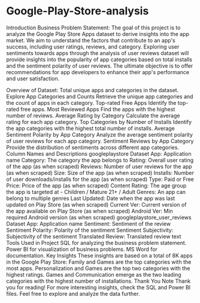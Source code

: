 # Google-Play-Store-analysis
Introduction
Business Problem Statement:
The goal of this project is to analyze the Google Play Store Apps dataset to derive insights into the app market. We aim to understand the factors that contribute to an app's success, including user ratings, reviews, and category. Exploring user sentiments towards apps through the analysis of user reviews dataset will provide insights into the popularity of app categories based on total installs and the sentiment polarity of user reviews. The ultimate objective is to offer recommendations for app developers to enhance their app's performance and user satisfaction.

Overview of Dataset:
Total unique apps and categories in the dataset.
Explore App Categories and Counts
Retrieve the unique app categories and the count of apps in each category.
Top-rated Free Apps
Identify the top-rated free apps.
Most Reviewed Apps
Find the apps with the highest number of reviews.
Average Rating by Category
Calculate the average rating for each app category.
Top Categories by Number of Installs
Identify the app categories with the highest total number of installs.
Average Sentiment Polarity by App Category
Analyze the average sentiment polarity of user reviews for each app category.
Sentiment Reviews by App Category
Provide the distribution of sentiments across different app categories.
Column Names and Descriptions
googleplaystore Dataset
App: Application name
Category: The category the app belongs to
Rating: Overall user rating of the app (as when scraped)
Reviews: Number of user reviews for the app (as when scraped)
Size: Size of the app (as when scraped)
Installs: Number of user downloads/installs for the app (as when scraped)
Type: Paid or Free
Price: Price of the app (as when scraped)
Content Rating: The age group the app is targeted at - Children / Mature 21+ / Adult
Genres: An app can belong to multiple genres
Last Updated: Date when the app was last updated on Play Store (as when scraped)
Current Ver: Current version of the app available on Play Store (as when scraped)
Android Ver: Min required Android version (as when scraped)
googleplaystore_user_reviews Dataset
App: Application name
Sentiment: Sentiment of the review
Sentiment Polarity: Polarity of the sentiment
Sentiment Subjectivity: Subjectivity of the sentiment
Translated Review: Translated review text
Tools Used in Project
SQL for analyzing the business problem statement.
Power BI for visualization of business problems.
MS Word for documentation.
Key Insights
These insights are based on a total of 8K apps in the Google Play Store:
Family and Games are the top categories with the most apps.
Personalization and Games are the top two categories with the highest ratings.
Games and Communication emerge as the two leading categories with the highest number of installations.
Thank You Note
Thank you for reading! For more interesting insights, check the SQL and Power BI files. Feel free to explore and analyze the data further.
